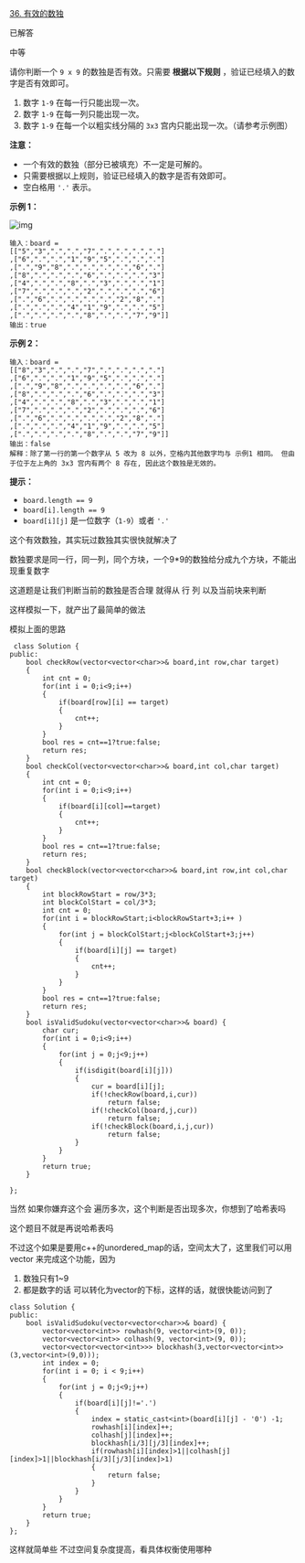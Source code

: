 [36. 有效的数独](https://leetcode.cn/problems/valid-sudoku/)

已解答

中等

请你判断一个 `9 x 9` 的数独是否有效。只需要 **根据以下规则** ，验证已经填入的数字是否有效即可。

1. 数字 `1-9` 在每一行只能出现一次。
2. 数字 `1-9` 在每一列只能出现一次。
3. 数字 `1-9` 在每一个以粗实线分隔的 `3x3` 宫内只能出现一次。（请参考示例图）

 

**注意：**

- 一个有效的数独（部分已被填充）不一定是可解的。
- 只需要根据以上规则，验证已经填入的数字是否有效即可。
- 空白格用 `'.'` 表示。

 

**示例 1：**

![img](https://assets.leetcode-cn.com/aliyun-lc-upload/uploads/2021/04/12/250px-sudoku-by-l2g-20050714svg.png)

```
输入：board = 
[["5","3",".",".","7",".",".",".","."]
,["6",".",".","1","9","5",".",".","."]
,[".","9","8",".",".",".",".","6","."]
,["8",".",".",".","6",".",".",".","3"]
,["4",".",".","8",".","3",".",".","1"]
,["7",".",".",".","2",".",".",".","6"]
,[".","6",".",".",".",".","2","8","."]
,[".",".",".","4","1","9",".",".","5"]
,[".",".",".",".","8",".",".","7","9"]]
输出：true
```

**示例 2：**

```
输入：board = 
[["8","3",".",".","7",".",".",".","."]
,["6",".",".","1","9","5",".",".","."]
,[".","9","8",".",".",".",".","6","."]
,["8",".",".",".","6",".",".",".","3"]
,["4",".",".","8",".","3",".",".","1"]
,["7",".",".",".","2",".",".",".","6"]
,[".","6",".",".",".",".","2","8","."]
,[".",".",".","4","1","9",".",".","5"]
,[".",".",".",".","8",".",".","7","9"]]
输出：false
解释：除了第一行的第一个数字从 5 改为 8 以外，空格内其他数字均与 示例1 相同。 但由于位于左上角的 3x3 宫内有两个 8 存在, 因此这个数独是无效的。
```

 

**提示：**

- `board.length == 9`
- `board[i].length == 9`
- `board[i][j]` 是一位数字（`1-9`）或者 `'.'`



这个有效数独，其实玩过数独其实很快就解决了

数独要求是同一行，同一列，同个方块，一个9*9的数独给分成九个方块，不能出现重复数字

这道题是让我们判断当前的数独是否合理 就得从 行 列 以及当前块来判断

这样模拟一下，就产出了最简单的做法

模拟上面的思路

```
 class Solution {
public:
    bool checkRow(vector<vector<char>>& board,int row,char target)
    {
        int cnt = 0;
        for(int i = 0;i<9;i++)
        {
            if(board[row][i] == target)
            {
                cnt++;
            }
        }
        bool res = cnt==1?true:false;
        return res;
    }
    bool checkCol(vector<vector<char>>& board,int col,char target)
    {
        int cnt = 0;
        for(int i = 0;i<9;i++)
        {
            if(board[i][col]==target)
            {
                cnt++;
            }
        }
        bool res = cnt==1?true:false;
        return res;
    }
    bool checkBlock(vector<vector<char>>& board,int row,int col,char target)
    {
        int blockRowStart = row/3*3;
        int blockColStart = col/3*3;
        int cnt = 0;
        for(int i = blockRowStart;i<blockRowStart+3;i++ )
        {
            for(int j = blockColStart;j<blockColStart+3;j++)
            {
                if(board[i][j] == target)
                {
                    cnt++;
                }
            }
        }
        bool res = cnt==1?true:false;
        return res;
    }
    bool isValidSudoku(vector<vector<char>>& board) {
        char cur;
        for(int i = 0;i<9;i++)
        {
            for(int j = 0;j<9;j++)
            {
                if(isdigit(board[i][j]))
                {
                    cur = board[i][j];
                    if(!checkRow(board,i,cur))
                        return false;
                    if(!checkCol(board,j,cur))
                        return false;
                    if(!checkBlock(board,i,j,cur))
                        return false;
                }
            }
        }
        return true;
    }

};
```

当然 如果你嫌弃这个会 遍历多次，这个判断是否出现多次，你想到了哈希表吗

这个题目不就是再说哈希表吗

不过这个如果是要用c++的unordered_map的话，空间太大了，这里我们可以用vector 来完成这个功能，因为

1. 数独只有1~9
2. 都是数字的话 可以转化为vector的下标，这样的话，就很快能访问到了

```
class Solution {
public:
    bool isValidSudoku(vector<vector<char>>& board) {
        vector<vector<int>> rowhash(9, vector<int>(9, 0));
        vector<vector<int>> colhash(9, vector<int>(9, 0));
        vector<vector<vector<int>>> blockhash(3,vector<vector<int>>(3,vector<int>(9,0)));
        int index = 0;
        for(int i = 0; i < 9;i++)
        {
            for(int j = 0;j<9;j++)
            {
                if(board[i][j]!='.')
                {
                    index = static_cast<int>(board[i][j] - '0') -1;
                    rowhash[i][index]++;
                    colhash[j][index]++;
                    blockhash[i/3][j/3][index]++;
                    if(rowhash[i][index]>1||colhash[j][index]>1||blockhash[i/3][j/3][index]>1)
                    {
                        return false;
                    }
                }
            }
        }
        return true;
    }
};
```

这样就简单些 不过空间复杂度提高，看具体权衡使用哪种

